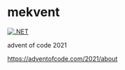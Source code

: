 # mekvent

[![.NET](https://github.com/mekmak/mekvent/actions/workflows/dotnet.yml/badge.svg)](https://github.com/mekmak/mekvent/actions/workflows/dotnet.yml)

advent of code 2021

https://adventofcode.com/2021/about
